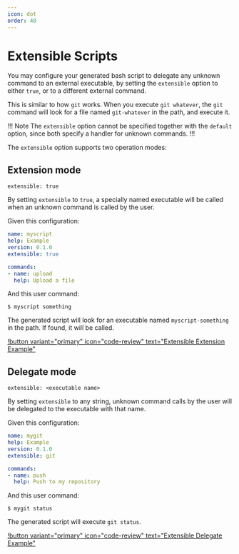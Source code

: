 ```yaml
---
icon: dot
order: 40
---
```


# Extensible Scripts

You may configure your generated bash script to delegate any unknown command to an external executable, by setting the `extensible` option to either `true`, or to a different external command.

This is similar to how `git` works. When you execute `git whatever`, the `git` command will look for a file named `git-whatever` in the path, and execute it.

!!! Note
The `extensible` option cannot be specified together with the `default` option,
since both specify a handler for unknown commands.
!!!

The `extensible` option supports two operation modes:

## Extension mode

`extensible: true`

By setting `extensible` to `true`, a specially named executable will be called when an unknown command is called by the user.

Given this configuration:

```yaml bashly.yml
name: myscript
help: Example
version: 0.1.0
extensible: true

commands:
- name: upload
  help: Upload a file
```

And this user command:

```shell
$ myscript something

```

The generated script will look for an executable named `myscript-something` in the path. If found, it will be called.

[!button variant="primary" icon="code-review" text="Extensible Extension Example"](https://github.com/bashly-framework/bashly/tree/master/examples/extensible#readme)

## Delegate mode

`extensible: <executable name>`

By setting `extensible` to any string, unknown command calls by the user will be delegated to the executable with that name.

Given this configuration:

```yaml bashly.yml
name: mygit
help: Example
version: 0.1.0
extensible: git

commands:
- name: push
  help: Push to my repository
```

And this user command:

```shell
$ mygit status

```

The generated script will execute `git status`.

[!button variant="primary" icon="code-review" text="Extensible Delegate Example"](https://github.com/bashly-framework/bashly/tree/master/examples/extensible-delegate#readme)

